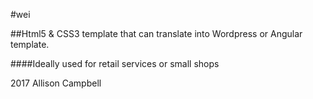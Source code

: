 #wei

##Html5 & CSS3 template that can translate into Wordpress or Angular template.

####Ideally used for retail services or small shops



2017 Allison Campbell
